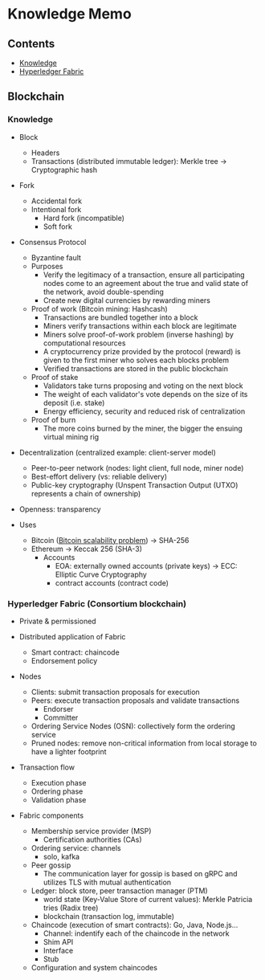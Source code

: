 # Knowledge Memo

## Contents

- [Knowledge](#knowledge)
- [Hyperledger Fabric](#hyperledger-fabric-consortium-blockchain)

## Blockchain

### Knowledge

- Block
  - Headers
  - Transactions (distributed immutable ledger): Merkle tree → Cryptographic hash

- Fork
  - Accidental fork
  - Intentional fork
    - Hard fork (incompatible)
    - Soft fork

- Consensus Protocol
  - Byzantine fault
  - Purposes
    - Verify the legitimacy of a transaction, ensure all participating nodes come to an agreement about the true and valid state of the network, avoid double-spending
    - Create new digital currencies by rewarding miners
  - Proof of work (Bitcoin mining: Hashcash)
    - Transactions are bundled together into a block
    - Miners verify transactions within each block are legitimate
    - Miners solve proof-of-work problem (inverse hashing) by computational resources
    - A cryptocurrency prize provided by the protocol (reward) is given to the first miner who solves each blocks problem
    - Verified transactions are stored in the public blockchain
  - Proof of stake
    - Validators take turns proposing and voting on the next block
    - The weight of each validator's vote depends on the size of its deposit (i.e. stake)
    - Energy efficiency, security and reduced risk of centralization
  - Proof of burn
    - The more coins burned by the miner, the bigger the ensuing virtual mining rig

- Decentralization (centralized example: client-server model)
  - Peer-to-peer network (nodes: light client, full node, miner node)
  - Best-effort delivery (vs: reliable delivery)
  - Public-key cryptography (Unspent Transaction Output (UTXO) represents a chain of ownership)

- Openness: transparency

- Uses
  - Bitcoin ([Bitcoin scalability problem](https://en.wikipedia.org/wiki/Bitcoin_scalability_problem)) → SHA-256
  - Ethereum → Keccak 256 (SHA-3)
    - Accounts
      - EOA: externally owned accounts (private keys) → ECC: Elliptic Curve Cryptography
      - contract accounts (contract code)

### Hyperledger Fabric (Consortium blockchain)

- Private & permissioned

- Distributed application of Fabric
  - Smart contract: chaincode
  - Endorsement policy

- Nodes
  - Clients: submit transaction proposals for execution
  - Peers: execute transaction proposals and validate transactions
    - Endorser
    - Committer
  - Ordering Service Nodes (OSN): collectively form the ordering service
  - Pruned nodes: remove non-critical information from local storage to have a lighter footprint

- Transaction flow
  - Execution phase
  - Ordering phase
  - Validation phase

- Fabric components
  - Membership service provider (MSP)
    - Certification authorities (CAs)
  - Ordering service: channels
    - solo, kafka
  - Peer gossip
    - The communication layer for gossip is based on gRPC and utilizes TLS with mutual authentication
  - Ledger: block store, peer transaction manager (PTM)
    - world state (Key-Value Store of current values): Merkle Patricia tries (Radix tree)
    - blockchain (transaction log, immutable)
  - Chaincode (execution of smart contracts): Go, Java, Node.js...
    - Channel: indentify each of the chaincode in the network
    - Shim API
    - Interface
    - Stub
  - Configuration and system chaincodes
